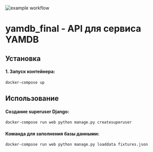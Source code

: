 ![example workflow](https://github.com/sw04er/yamdb_final/actions/workflows/yamdb_workflow.yml/badge.svg)
# yamdb_final - API для сервиса YAMDB
## Установка

#### 1. Запуск контейнера:
```bash
docker-compose up
```

## Использование
#### Создание superuser Django:
```
docker-compose run web python manage.py createsuperuser
```

#### Команда для заполнения базы данными:
```bash
docker-compose run web python manage.py loaddata fixtures.json
```